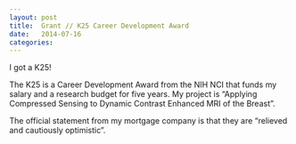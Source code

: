 ```yaml
---
layout: post
title:  Grant // K25 Career Development Award
date:   2014-07-16
categories:
---
```


I got a K25!

The K25 is a Career Development Award from the NIH NCI that funds my salary and a research budget for five years. My project is “Applying Compressed Sensing to Dynamic Contrast Enhanced MRI of the Breast”.

The official statement from my mortgage company is that they are “relieved and cautiously optimistic”.


